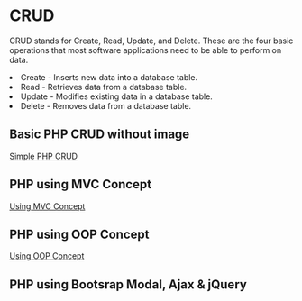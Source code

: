 # CRUD

CRUD stands for Create, Read, Update, and Delete. These are the four basic operations that most software applications need to be able to perform on data.
<li>Create - Inserts new data into a database table.</li>
<li>Read - Retrieves data from a database table.</li>
<li>Update - Modifies existing data in a database table.</li>
<li>Delete - Removes data from a database table.</li>

## Basic PHP CRUD without image
<a href="simple_php_crud/">Simple PHP CRUD</a>

## PHP using MVC Concept
<a href="">Using MVC Concept</a>

## PHP using OOP Concept
<a href="">Using OOP Concept</a>

## PHP using Bootsrap Modal, Ajax & jQuery

